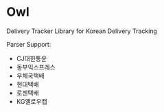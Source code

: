 ﻿Owl
===

Delivery Tracker Library for Korean Delivery Tracking

Parser Support:
 * CJ대한통운
 * 동부익스프레스
 * 우체국택배
 * 현대택배
 * 로젠택배
 * KG옐로우캡